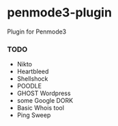 # penmode3-plugin
Plugin for Penmode3

### TODO

 * Nikto
 * Heartbleed
 * Shellshock
 * POODLE
 * GHOST Wordpress
 * some Google DORK
 * Basic Whois tool
 * Ping Sweep
